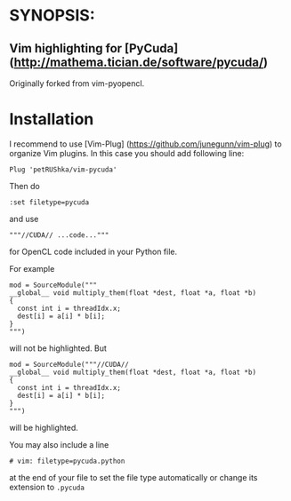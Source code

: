 # SYNOPSIS:
Vim highlighting for [PyCuda] (http://mathema.tician.de/software/pycuda/)
-----------------------------
Originally forked from vim-pyopencl.

# Installation

I recommend to use [Vim-Plug] (https://github.com/junegunn/vim-plug) to organize Vim plugins. In this case you should add following line:

    Plug 'petRUShka/vim-pycuda'

Then do

    :set filetype=pycuda

and use

    """//CUDA// ...code..."""

for OpenCL code included in your Python file.

For example

    mod = SourceModule("""
    __global__ void multiply_them(float *dest, float *a, float *b)
    {
      const int i = threadIdx.x;
      dest[i] = a[i] * b[i];
    }
    """)

will not be highlighted. But

    mod = SourceModule("""//CUDA//
    __global__ void multiply_them(float *dest, float *a, float *b)
    {
      const int i = threadIdx.x;
      dest[i] = a[i] * b[i];
    }
    """)

will be highlighted.


You may also include a line

    # vim: filetype=pycuda.python

at the end of your file to set the file type automatically or change its extension to `.pycuda`
